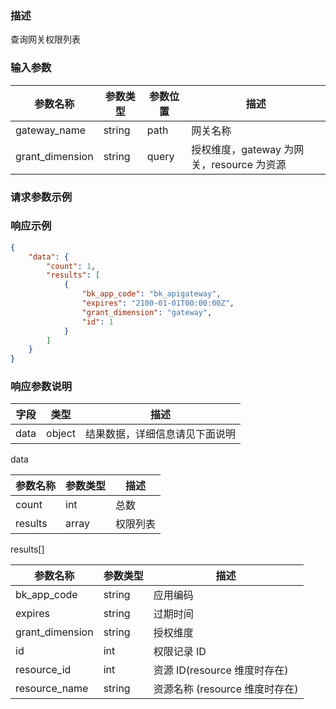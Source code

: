 ### 描述

查询网关权限列表

### 输入参数

| 参数名称 | 参数类型 | 参数位置 | 描述 |
| -------- | -------- | -------- | ---- |
| gateway_name | string | path | 网关名称 |
| grant_dimension | string | query | 授权维度，gateway 为网关，resource 为资源 |

### 请求参数示例

### 响应示例

```json
{
    "data": {
        "count": 1,
        "results": [
            {
                "bk_app_code": "bk_apigateway",
                "expires": "2100-01-01T00:00:00Z",
                "grant_dimension": "gateway",
                "id": 1
            }
        ]
    }
}
```

### 响应参数说明

| 字段    | 类型   | 描述                               |
| ------- | ------ | ---------------------------------- |
| data    | object | 结果数据，详细信息请见下面说明     |

data

| 参数名称    | 参数类型 | 描述       |
| ----------- | -------- | ---------- |
| count       | int      | 总数       |
| results     | array    | 权限列表   |

results[]

| 参数名称    | 参数类型 | 描述       |
| ----------- | -------- | ---------- |
| bk_app_code | string   | 应用编码   |
| expires     | string   | 过期时间   |
| grant_dimension | string   | 授权维度   |
| id          | int      | 权限记录 ID     |
| resource_id | int      | 资源 ID(resource 维度时存在)     |
| resource_name | string   | 资源名称 (resource 维度时存在)  |
